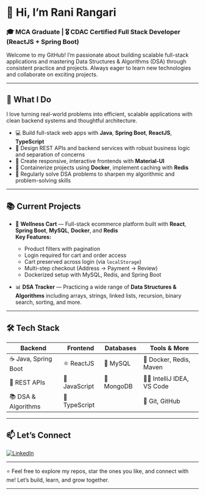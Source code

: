 # 👋 Hi, I’m Rani Rangari

### 🎓 MCA Graduate | 🎖️ CDAC Certified Full Stack Developer (ReactJS + Spring Boot) 

Welcome to my GitHub! I’m passionate about building scalable full-stack applications and mastering Data Structures & Algorithms (DSA) through consistent practice and projects. Always eager to learn new technologies and collaborate on exciting projects.

---

## 🚀 What I Do

I love turning real-world problems into efficient, scalable applications with clean backend systems and thoughtful architecture.

- 💻 Build full-stack web apps with **Java**, **Spring Boot**, **ReactJS**, **TypeScript**
- 🔧 Design REST APIs and backend services with robust business logic and separation of concerns  
- 📱 Create responsive, interactive frontends with **Material-UI**
- 🐳 Containerize projects using **Docker**, implement caching with **Redis**  
- 🧠 Regularly solve DSA problems to sharpen my algorithmic and problem-solving skills  

---

## 📚 Current Projects

- 🛒 **Wellness Cart** — Full-stack ecommerce platform built with **React**, **Spring Boot**, **MySQL**, **Docker**, and **Redis**  
  **Key Features:**
  - Product filters with pagination  
  - Login required for cart and order access  
  - Cart preserved across login (via `localStorage`)  
  - Multi-step checkout (Address → Payment → Review)  
  - Dockerized setup with MySQL, Redis, and Spring Boot

- 📊 **DSA Tracker** — Practicing a wide range of **Data Structures & Algorithms** including arrays, strings, linked lists, recursion, binary search, sorting, and more.  


 

---

## 🛠️ Tech Stack

| Backend              | Frontend             | Databases          | Tools & More              |
|----------------------|----------------------|--------------------|---------------------------|
| ☕ Java, Spring Boot  | ⚛️ ReactJS           | 🐬 MySQL           | 🐳 Docker, Redis, Maven   |
| 🔗 REST APIs          | 📜 JavaScript        | 🍃 MongoDB         | 🧑‍💻 IntelliJ IDEA, VS Code |
| 📚 DSA & Algorithms   | 📘 TypeScript        |                    | 🔧 Git, GitHub             |

---

## 📫 Let’s Connect

[![LinkedIn](https://img.shields.io/badge/LinkedIn-Rani_Rangari-blue?logo=linkedin)](https://www.linkedin.com/in/rani-rangari/)

---

⭐️ Feel free to explore my repos, star the ones you like, and connect with me! Let’s build, learn, and grow together.

---
